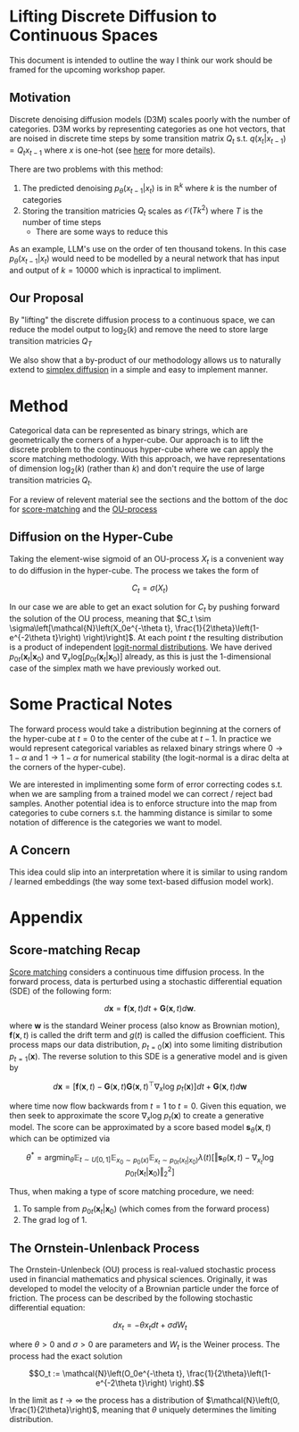 # Lifting Discrete Diffusion to Continuous Spaces
This document is intended to outline the way I think our work should be framed for the upcoming workshop paper. 

## Motivation
Discrete denoising diffusion models (D3M) scales poorly with the number of categories. D3M works by representing categories as one hot vectors, that are noised in discrete time steps by some transition matrix $Q_t$ s.t. $q(x_t | x_{t-1}) = Q_tx_{t-1}$ where $x$ is one-hot (see [here](https://arxiv.org/pdf/2107.03006.pdf) for more details). 

There are two problems with this method:

1. The predicted denoising $p_\theta(x_{t-1} | x_t)$ is in $\mathbb{R}^k$ where $k$ is the number of categories
2. Storing the transition matricies $Q_t$ scales as $\mathcal{O}(Tk^2)$ where $T$ is the number of time steps  
    * There are some ways to reduce this

As an example, LLM's use on the order of ten thousand tokens. In this case $p_\theta(x_{t-1} | x_t)$ would need to be modelled by a neural network that has input and output of $k = 10 000$ which is inpractical to impliment.


## Our Proposal
By "lifting" the discrete diffusion process to a continuous space, we can reduce the model output to $\textrm{log}_2(k)$ and remove the need to store large transition matricies $Q_T$

We also show that a by-product of our methodology allows us to naturally extend to [simplex diffusion](https://arxiv.org/abs/2210.14784) in a simple and easy to implement manner. 

# Method
Categorical data can be represented as binary strings, which are geometrically the corners of a hyper-cube. Our approach is to lift the discrete problem to the continuous hyper-cube where we can apply the score matching methodology. With this approach, we have representations of dimension $\textrm{log}_2(k)$ (rather than $k$) and don't require the use of large transition matricies $Q_t$.

For a review of relevent material see the sections and the bottom of the doc for [score-matching](#score-matching-recap) and the [OU-process](#the-ornstein-unlenback-process)

## Diffusion on the Hyper-Cube
Taking the element-wise sigmoid of an OU-process $X_t$ is a convenient way to do diffusion in the hyper-cube. The process we takes the form of

$$C_t = \sigma(X_t)$$

In our case we are able to get an exact solution for $C_t$ by pushing forward the solution of the OU process, meaning that $C_t \sim \sigma\left[\mathcal{N}\left(X_0e^{-\theta t}, \frac{1}{2\theta}\left(1-e^{-2\theta t}\right) \right)\right]$. At each point $t$ the resulting distribution is a product of independent [logit-normal distributions](https://en.wikipedia.org/wiki/Logit-normal_distribution). We have derived $p_{0t}(\mathbf{x}_t|\mathbf{x}_0)$ and $\nabla_x \textrm{log}[p_{0t}(\mathbf{x}_t|\mathbf{x}_0)]$ already, as this is just the 1-dimensional case of the simplex math we have previously worked out.

# Some Practical Notes
The forward process would take a distribution beginning at the corners of the hyper-cube at $t=0$ to the center of the cube at $t-1$. In practice we would represent categorical variables as relaxed binary strings where $0 \rightarrow 1-\alpha$ and $1 \rightarrow 1-\alpha$ for numerical stability (the logit-normal is a dirac delta at the corners of the hyper-cube). 

We are interested in implimenting some form of error correcting codes s.t. when we are sampling from a trained model we can correct / reject bad samples. Another potential idea is to enforce structure into the map from categories to cube corners s.t. the hamming distance is similar to some notation of difference is the categories we want to model.

## A Concern
This idea could slip into an interpretation where it is similar to using random / learned embeddings (the way some text-based diffusion model work).


# Appendix 
## Score-matching Recap

[Score matching](https://arxiv.org/abs/2011.13456) considers a continuous time diffusion process. In the forward process, data is perturbed using a stochastic differential equation (SDE) of the following form: 

$$d\mathbf{x} = \mathbf{f}(\mathbf{x},t)dt + \mathbf{G}(\mathbf{x},t)d\mathbf{w}.$$

where $\mathbf{w}$ is the standard Weiner process (also know as Brownian motion), $\mathbf{f}(\mathbf{x},t)$ is called the drift term and $g(t)$ is called the diffusion coefficient. This process maps our data distribution, $p_{t=0}(\mathbf{x})$ into some limiting distribution $p_{t=1}(\mathbf{x})$. The reverse solution to this SDE is a generative model and is given by

$$d\mathbf{x} = \left[\mathbf{f}(\mathbf{x},t) - \mathbf{G}(\mathbf{x},t) \mathbf{G}(\mathbf{x},t)^\top \nabla_x\textrm{log }p_t(\mathbf{x})\right]dt + \mathbf{G}(\mathbf{x},t)d\mathbf{w}$$

where time now flow backwards from $t=1$ to $t=0$. Given this equation, we then seek to approximate the score $\nabla_x\textrm{log }p_t(\mathbf{x})$ to create a generative model. The score can be approximated by a score based model $\mathbf{s}_{\theta}(\mathbf{x}, t)$ which can be optimized via 

$$\theta^{*} = \textrm{argmin}_{\theta} \mathbb{E}_{t\sim U[0,1]} \mathbb{E}_{x_0\sim p_0(x)} \mathbb{E}_{x_t \sim p_{0t}(x_t | x_0)} \lambda(t) \left[\Vert \mathbf{s}_{\theta}(\mathbf{x}, t) - \nabla_{x_t}\textrm{log }p_{0t}(\mathbf{x}_t | \mathbf{x}_0) \Vert^2_2\right]$$

Thus, when making a type of score matching procedure, we need:  
1. To sample from $p_{0t}(\mathbf{x}_t|\mathbf{x}_0)$ (which comes from the forward process)
2. The grad log of 1.

## The Ornstein-Unlenback Process
The Ornstein-Unlenbeck (OU) process is real-valued stochastic process used in financial mathematics and physical sciences. Originally, it was developed to model the velocity of a Brownian particle under the force of friction. The process can be described by the following stochastic differential equation:

$$dx_t = -\theta x_t dt + \sigma dW_t$$

where $\theta > 0$ and $\sigma > 0$ are parameters and $W_t$ is the Weiner process. The process had the exact solution 

$$O_t := \mathcal{N}\left(O_0e^{-\theta t}, \frac{1}{2\theta}\left(1-e^{-2\theta t}\right) \right).$$

In the limit as $t \rightarrow \infty$ the process has a distribution of $\mathcal{N}\left(0, \frac{1}{2\theta}\right)$, meaning that $\theta$ uniquely determines the limiting distribution.

